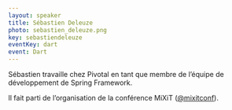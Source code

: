 ```yaml
---
layout: speaker
title: Sébastien Deleuze
photo: sebastien_deleuze.png
key: sebastiendeleuze
eventKey: dart
event: Dart
---
```


Sébastien travaille chez Pivotal en tant que membre de l’équipe de développement de Spring Framework.

Il fait parti de l’organisation de la conférence MiXiT ([@mixitconf](http://twitter.com/mixitconf)).